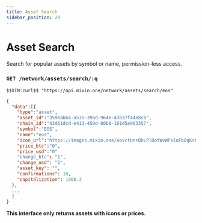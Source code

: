 ```yaml
---
title: Asset Search
sidebar_position: 29
---
```


# Asset Search

Search for popular assets by symbol or name, permission-less access.

### `GET /network/assets/search/:q` 

```
$$XIN:curl$$ "https://api.mixin.one/network/assets/search/eos"
```

```json
{  
  "data":[{  
    "type":"asset",
    "asset_id":"3596ab64-a575-39ad-964e-43b37f44e8cb",
    "chain_id":"43d61dcd-e413-450d-80b8-101d5e903357",
    "symbol":"EOS",
    "name":"eos",
    "icon_url":"https://images.mixin.one/HovctUnrBkLPlDotWvWPsIuFb8qKrLddwF5-f2Fi9q9uO829YB2qGITgOd2YmTMKnGg_z9XrVYzEwFE_rD_REz9C=s128",
    "price_btc":"0",
    "price_usd":"0"
    "change_btc": "1",
    "change_usd": "2",
    "asset_key": "",
    "confirmations": 10,
    "capitalization": 1000.3 
  },
  ...
  ]
}
```

**This interface only returns assets with icons or prices.**